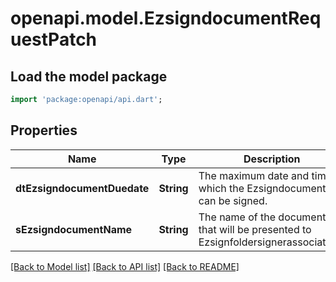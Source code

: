 # openapi.model.EzsigndocumentRequestPatch

## Load the model package
```dart
import 'package:openapi/api.dart';
```

## Properties
Name | Type | Description | Notes
------------ | ------------- | ------------- | -------------
**dtEzsigndocumentDuedate** | **String** | The maximum date and time at which the Ezsigndocument can be signed. | [optional] 
**sEzsigndocumentName** | **String** | The name of the document that will be presented to Ezsignfoldersignerassociations | [optional] 

[[Back to Model list]](../README.md#documentation-for-models) [[Back to API list]](../README.md#documentation-for-api-endpoints) [[Back to README]](../README.md)


